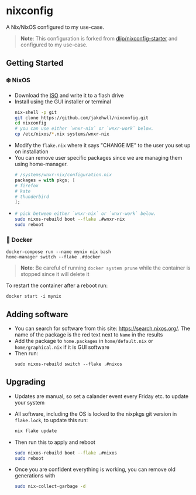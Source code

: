 # nixconfig

A Nix/NixOS configured to my use-case.

> **Note**:
> This configuration is forked from [dlip/nixconfig-starter](https://github.com/dlip/nixconfig-starter) and configured to my use-case. 

## Getting Started

### ❄️ NixOS


- Download the [ISO](https://nixos.org/download.html#nixos-iso) and write it to a flash drive
- Install using the GUI installer or terminal
  ```sh
  nix-shell -p git
  git clone https://github.com/jakehwll/nixconfig.git
  cd nixconfig
  # you can use either `wnxr-nix` or `wnxr-work` below.
  cp /etc/nixos/*.nix systems/wnxr-nix
  ```
- Modify the `flake.nix` where it says "CHANGE ME" to the user you set up on installation
- You can remove user specific packages since we are managing them using home-manager.
  ```nix
  # /systems/wnxr-nix/configuration.nix
  packages = with pkgs; [
  # firefox
  # kate
  # thunderbird
  ];
  ```
- ```sh
  # pick between either `wnxr-nix` or `wnxr-work` below.
  sudo nixos-rebuild boot --flake .#wnxr-nix
  sudo reboot
  ```

### 🐳 Docker

```
docker-compose run --name mynix nix bash
home-manager switch --flake .#docker
```

> **Note**:
> Be careful of running `docker system prune` while the container is stopped since it will delete it

To restart the container after a reboot run:

```
docker start -i mynix
```

## Adding software

- You can search for software from this site: https://search.nixos.org/. The name of the package is the red text next to `Name` in the results
- Add the package to `home.packages` in `home/default.nix` or `home/graphical.nix` if it is GUI software
- Then run:
  ```
  sudo nixos-rebuild switch --flake .#nixos
  ```

## Upgrading

- Updates are manual, so set a calander event every Friday etc. to update your system
- All software, including the OS is locked to the nixpkgs git version in `flake.lock`, to update this run:
  ```sh
  nix flake update
  ```

- Then run this to apply and reboot
  ```sh
  sudo nixos-rebuild boot --flake .#nixos
  sudo reboot
  ```

- Once you are confident everything is working, you can remove old generations with
  ```sh
  sudo nix-collect-garbage -d
  ```

